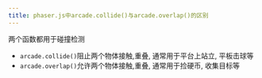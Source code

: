 ```yaml
---
title: phaser.js中arcade.collide()与arcade.overlap()的区别
---
```


两个函数都用于碰撞检测

- `arcade.collide()`阻止两个物体接触,重叠, 通常用于平台上站立, 平板击球等
- `arcade.overlap()`允许两个物体接触,重叠, 通常用于捡硬币, 收集目标等
